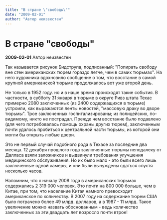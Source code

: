 ```yaml
---
title: "В стране \"свободы\""
date: "2009-02-01"
author: "Автор неизвестен"
---
```


# В стране "свободы"

**2009-02-01** Автор неизвестен

Так называется рисунок Бидструпа, подписанный: "Попирать свободу вне стен американских тюрем гораздо легче, чем в самих тюрьмах". На него художника вдохновило сообщение о том, что восстание в самой крупной американской тюрьме продолжалось вот уже второй день.

Не только в 1952 году. но и в наше время происходят такие события. В частности, в субботу 31 января в тюрьме в округе Ривз штата Техас примерно 2080 заключенных (из 2400 содержащихся в тюрьме) устроили, как выражаются ленты новостей, "массовую драку во дворе тюрьмы". Трое заключенных госпитализированы; из полицейских, по-видимому, никто не пострадал. Прежде чем восстание было подавлено (для чего потребовалась помощь охраны других тюрем), заключенным почти удалось пробиться к центральной части тюрьмы, из которой они могли бы открыть любые двери.

Это не первый случай подобного рода в Техасе за последние два месяца. 12 декабря прошлого года заключенные тюрьмы неподалеку от Далласа взяли заложников и выдвинули требования улучшения медицинского обслуживания. Но их было мало - это были всего лишь заключенные одной камеры, и они были вынуждены сдаться спустя несколько часов.

Напомним, что к началу 2008 года в американских тюрьмах содержались 2 319 000 человек. Это почти на 800 000 больше, чем в Китае, при том, что население Китая намного превосходит американское по количеству. В 2007 году на содержание тюрем США было потрачено более 49 млрд. долларов, а в 1987 - 11 млрд. Такое увеличение можно назвать обоснованным - ведь количество заключенных за эти двадцать лет возросло почти втрое!